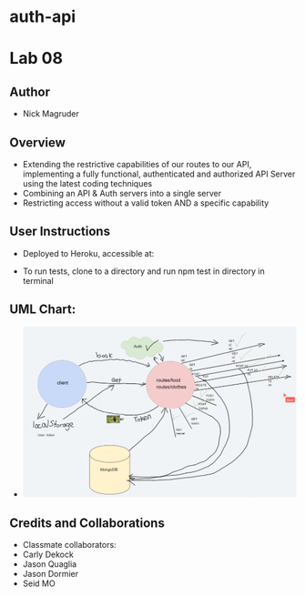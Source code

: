 # auth-api

# Lab 08

## Author
* Nick Magruder

## Overview
* Extending the restrictive capabilities of our routes to our API, implementing a fully functional, authenticated and authorized API Server using the latest coding techniques
* Combining an API & Auth servers into a single server
* Restricting access without a valid token AND a specific capability

## User Instructions
- Deployed to Heroku, accessible at: []()
    
- To run tests, clone to a directory and run npm test in directory in terminal

## UML Chart:
* ![UML Chart](./assets/Lab08UML.png)


## Credits and Collaborations
* Classmate collaborators:
* Carly Dekock
* Jason Quaglia
* Jason Dormier
* Seid MO